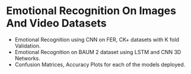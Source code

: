 # Emotional Recognition On Images And Video Datasets


- Emotional Recognition using CNN on FER, CK+ datasets with K fold Validation.
- Emotional Recognition on BAUM 2 dataset using LSTM and CNN 3D Networks.
- Confusion Matrices, Accuracy Plots for each of the models deployed.
